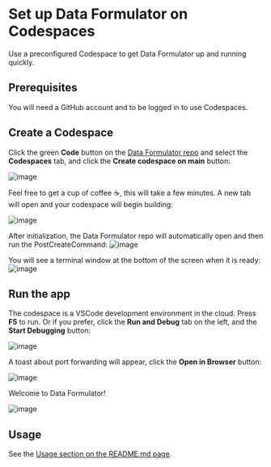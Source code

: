 # Set up Data Formulator on Codespaces
Use a preconfigured Codespace to get Data Formulator up and running quickly.

## Prerequisites
You will need a GitHub account and to be logged in to use Codespaces.

## Create a Codespace
Click the green **Code** button on the [Data Formulator repo](https://github.com/microsoft/data-formulator) and select the **Codespaces** tab, and click the **Create codespace on main** button:

![image](https://github.com/user-attachments/assets/67869677-0b10-4751-b8f2-a7f3f22f860f)

Feel free to get a cup of coffee ☕, this will take a few minutes.
A new tab will open and your codespace will begin building:

![image](https://github.com/user-attachments/assets/d61f1dcb-a2a1-49f5-82d0-8b4373fe0224)

After initialization, the Data Formulator repo will automatically open and  then run the PostCreateCommand:
![image](https://github.com/user-attachments/assets/7d59a891-b8fb-4e15-9c8b-44e101421cda)

You will see a terminal window at the bottom of the screen when it is ready:
![image](https://github.com/user-attachments/assets/d9475829-26ab-41fd-99a5-2ef8f8dcc1c2)

## Run the app
The codespace is a VSCode development environment in the cloud. Press **F5** to run. Or if you prefer, click the **Run and Debug** tab on the left, and the **Start Debugging** button:

![image](https://github.com/user-attachments/assets/07dadfa5-37f0-49e8-a6ff-5f043f279fe6)

A toast about port forwarding will appear, click the **Open in Browser** button:

![image](https://github.com/user-attachments/assets/ecb3ad1f-951f-40bb-9d47-e79dafc964c7)

Welcome to Data Formulator!

![image](https://github.com/user-attachments/assets/03ff607e-0d97-4f53-b4bf-2a876455388e)

## Usage
See the [Usage section on the README.md page](README.md#usage).

